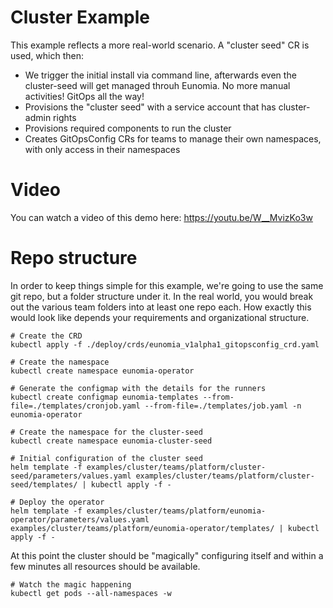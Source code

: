 # Cluster Example

This example reflects a more real-world scenario. A "cluster seed" CR is used, which then:
- We trigger the initial install via command line, afterwards even the cluster-seed will get managed throuh Eunomia. No more manual activities! GitOps all the way!
- Provisions the "cluster seed" with a service account that has cluster-admin rights
- Provisions required components to run the cluster
- Creates GitOpsConfig CRs for teams to manage their own namespaces, with only access in their namespaces

# Video

You can watch a video of this demo here: https://youtu.be/W__MvizKo3w

# Repo structure
In order to keep things simple for this example, we're going to use the same git repo, but a folder structure under it. In the real world, you would break out the various team folders into at least one repo each. How exactly this would look like depends your requirements and organizational structure.

```shell
# Create the CRD
kubectl apply -f ./deploy/crds/eunomia_v1alpha1_gitopsconfig_crd.yaml

# Create the namespace
kubectl create namespace eunomia-operator

# Generate the configmap with the details for the runners
kubectl create configmap eunomia-templates --from-file=./templates/cronjob.yaml --from-file=./templates/job.yaml -n eunomia-operator

# Create the namespace for the cluster-seed
kubectl create namespace eunomia-cluster-seed

# Initial configuration of the cluster seed
helm template -f examples/cluster/teams/platform/cluster-seed/parameters/values.yaml examples/cluster/teams/platform/cluster-seed/templates/ | kubectl apply -f -

# Deploy the operator
helm template -f examples/cluster/teams/platform/eunomia-operator/parameters/values.yaml examples/cluster/teams/platform/eunomia-operator/templates/ | kubectl apply -f -

```

At this point the cluster should be "magically" configuring itself and within a few minutes all resources should be available.

```shell
# Watch the magic happening
kubectl get pods --all-namespaces -w 
```
